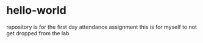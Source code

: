 # hello-world
repository is for the first day attendance assignment
this is for myself to not get dropped from the lab
